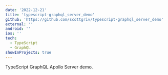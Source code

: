 ```yaml
---
date: '2022-12-21'
title: 'typescript-graphql_server_demo'
github: 'https://github.com/scottgriv/typescript-graphql_server_demo'
external: ''
android: ''
ios: ''
tech:
  - TypeScript
  - GraphQL
showInProjects: true
---
```


TypeScript GraphQL Apollo Server demo.
